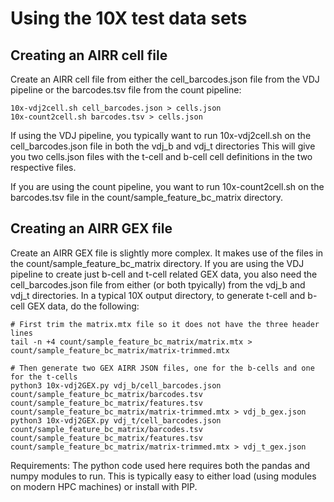 # Using the 10X test data sets

## Creating an AIRR cell file

Create an AIRR cell file from either the cell_barcodes.json file from the VDJ pipeline or the barcodes.tsv file from the count pipeline:

```
10x-vdj2cell.sh cell_barcodes.json > cells.json
10x-count2cell.sh barcodes.tsv > cells.json
```
If using the VDJ pipeline, you typically want to run 10x-vdj2cell.sh on the cell_barcodes.json file in both the vdj_b and vdj_t directories
This will give you two cells.json files with the t-cell and b-cell cell definitions in the two respective files.

If you are using the count pipeline, you want to run 10x-count2cell.sh on the barcodes.tsv file in the count/sample_feature_bc_matrix directory.

## Creating an AIRR GEX file

Create an AIRR GEX file is slightly more complex. It makes use of the files in the count/sample_feature_bc_matrix directory. If
you are using the VDJ pipeline to create just b-cell and t-cell related GEX data, you also need the cell_barcodes.json file from 
either (or both tpyically) from the vdj_b and vdj_t directories. In a typical 10X output directory, to generate t-cell and b-cell 
GEX data, do the following:

```
# First trim the matrix.mtx file so it does not have the three header lines
tail -n +4 count/sample_feature_bc_matrix/matrix.mtx > count/sample_feature_bc_matrix/matrix-trimmed.mtx

# Then generate two GEX AIRR JSON files, one for the b-cells and one for the t-cells
python3 10x-vdj2GEX.py vdj_b/cell_barcodes.json count/sample_feature_bc_matrix/barcodes.tsv count/sample_feature_bc_matrix/features.tsv count/sample_feature_bc_matrix/matrix-trimmed.mtx > vdj_b_gex.json
python3 10x-vdj2GEX.py vdj_t/cell_barcodes.json count/sample_feature_bc_matrix/barcodes.tsv count/sample_feature_bc_matrix/features.tsv count/sample_feature_bc_matrix/matrix-trimmed.mtx > vdj_t_gex.json
```
Requirements: The python code used here requires both the pandas and numpy modules to run. This is typically easy to either load (using modules on modern HPC machines) or install with PIP.
